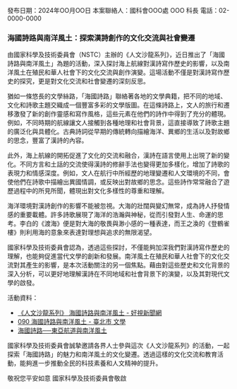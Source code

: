 發布日期：2024年OO月OO日
本案聯絡人：國科會OOO處 OOO 科長  電話：02-0000-0000

### 海國詩路與南洋風土：探索漢詩創作的文化交流與社會變遷

由國家科學及技術委員會（NSTC）主辦的《人文沙龍系列》，近日推出了「海國詩路與南洋風土」為題的活動，深入探討海上航線對漢詩寫作歷史的影響，以及南洋風土在殖民和華人社會下的文化交流與創作演變。這場活動不僅是對漢詩寫作歷史的探究，更是對文化交流和社會變遷的深刻反思。

猶如一條悠長的文學絲路，「海國詩路」聯絡著各地的文學典籍，把不同的地域、文化和詩歌主題交織成一個豐富多彩的文學版圖。在這條詩路上，文人的旅行和遷移激發了新的創作靈感和寫作風格，這些元素在他們的詩作中得到了充分的體現。例如，不同時期的航線讓文人接觸到各種地理和社會背景，這直接導致了詩歌主題的廣泛化與具體化。古典詩詞從早期的傳統轉向描繪海洋、異鄉的生活以及對故鄉的思念，豐富了漢詩的內容。

此外，海上航線的開拓促進了文化的交流和融合，漢詩在語言使用上出現了新的變化。不同方言和土話的交流使得漢詩的修辭手法也變得更加多樣化，增加了詩歌的表現力和情感深度。例如，文人在航行中所經歷的地理變遷和人文環境的不同，會使他們在詩歌中描繪出異國情調，或反映出對故鄉的思念。這些詩作常常融合了遊歷過程中的所見所聞，體現出對文化多樣性的尊重和理解。

海洋環境對漢詩創作的影響不能被忽視。大海的壯闊與變幻無常，成為詩人抒發情感的重要載體。許多詩歌展現了海洋的浩瀚與神秘，從而引發對人生、命運的思考。李白的《渡海》便是對大海的敬畏與渺小感的一種表達，而王之渙的《登鶴雀樓》則利用海的意象來表達對理想與追求的無限渴望。

國家科學及技術委員會認為，透過這些探討，不僅能夠加深我們對漢詩寫作歷史的理解，也能夠促進當代文學的創新和發展。南洋風土在殖民和華人社會下的文化交流對其產生的影響，是本次活動關注的另一個焦點。藉由對這些歷史和文化背景的深入分析，可以更好地理解漢詩在不同地域和社會背景下的演變，以及其對現代文學的啟發。

活動資料：
- [《人文沙龍系列》 海國詩路與南洋風土 - 好視新聞網](https://newsday.tw/news/396454)
- [090 海國詩路與南洋風土 - 臺北市 文學](https://nstc-salon.mystrikingly.com/blog/090)
- [海國詩路──東亞航道與南洋風土](https://press.ntu.edu.tw/tw/publish/show.php?act=book&refer=ntup_book01413)

國家科學及技術委員會誠摯邀請各界人士參與這次《人文沙龍系列》的活動，一起探索「海國詩路」的魅力和南洋風土的文化變遷。透過這樣的文化交流和教育活動，能夠進一步推動全民的科技素養和人文精神的提升。

敬祝您平安如意
國家科學及技術委員會敬啟

